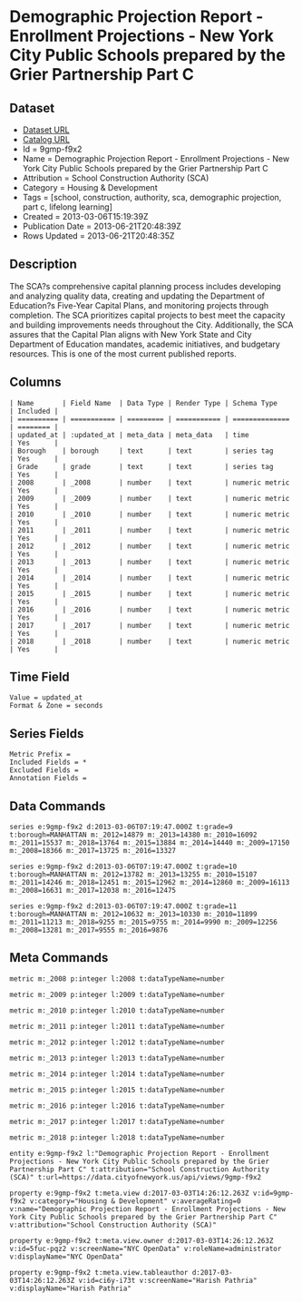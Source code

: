 # Demographic Projection Report - Enrollment Projections - New York City Public Schools prepared by the Grier Partnership Part C

## Dataset

* [Dataset URL](https://data.cityofnewyork.us/api/views/9gmp-f9x2/rows.json?accessType=DOWNLOAD)
* [Catalog URL](https://catalog.data.gov/dataset/demographic-projection-report-enrollment-projections-new-york-city-public-schools-prepared-29ec4)
* Id = 9gmp-f9x2
* Name = Demographic Projection Report - Enrollment Projections - New York City Public Schools prepared by the Grier Partnership Part C
* Attribution = School Construction Authority (SCA)
* Category = Housing & Development
* Tags = [school, construction, authority, sca, demographic projection, part c, lifelong learning]
* Created = 2013-03-06T15:19:39Z
* Publication Date = 2013-06-21T20:48:39Z
* Rows Updated = 2013-06-21T20:48:35Z

## Description

The SCA?s comprehensive capital planning process includes developing and analyzing quality data, creating and updating the Department of Education?s Five-Year Capital Plans, and monitoring projects through completion. The SCA prioritizes capital projects to best meet the capacity and building improvements needs throughout the City.  Additionally, the SCA assures that the Capital Plan aligns with New York State and City Department of Education mandates, academic initiatives, and budgetary resources.  This is one of the most current published reports.

## Columns

```ls
| Name       | Field Name  | Data Type | Render Type | Schema Type    | Included | 
| ========== | =========== | ========= | =========== | ============== | ======== | 
| updated_at | :updated_at | meta_data | meta_data   | time           | Yes      | 
| Borough    | borough     | text      | text        | series tag     | Yes      | 
| Grade      | grade       | text      | text        | series tag     | Yes      | 
| 2008       | _2008       | number    | text        | numeric metric | Yes      | 
| 2009       | _2009       | number    | text        | numeric metric | Yes      | 
| 2010       | _2010       | number    | text        | numeric metric | Yes      | 
| 2011       | _2011       | number    | text        | numeric metric | Yes      | 
| 2012       | _2012       | number    | text        | numeric metric | Yes      | 
| 2013       | _2013       | number    | text        | numeric metric | Yes      | 
| 2014       | _2014       | number    | text        | numeric metric | Yes      | 
| 2015       | _2015       | number    | text        | numeric metric | Yes      | 
| 2016       | _2016       | number    | text        | numeric metric | Yes      | 
| 2017       | _2017       | number    | text        | numeric metric | Yes      | 
| 2018       | _2018       | number    | text        | numeric metric | Yes      | 
```

## Time Field

```ls
Value = updated_at
Format & Zone = seconds
```

## Series Fields

```ls
Metric Prefix = 
Included Fields = *
Excluded Fields = 
Annotation Fields = 
```

## Data Commands

```ls
series e:9gmp-f9x2 d:2013-03-06T07:19:47.000Z t:grade=9 t:borough=MANHATTAN m:_2012=14879 m:_2013=14380 m:_2010=16092 m:_2011=15537 m:_2018=13764 m:_2015=13884 m:_2014=14440 m:_2009=17150 m:_2008=18366 m:_2017=13725 m:_2016=13327

series e:9gmp-f9x2 d:2013-03-06T07:19:47.000Z t:grade=10 t:borough=MANHATTAN m:_2012=13782 m:_2013=13255 m:_2010=15107 m:_2011=14246 m:_2018=12451 m:_2015=12962 m:_2014=12860 m:_2009=16113 m:_2008=16631 m:_2017=12038 m:_2016=12475

series e:9gmp-f9x2 d:2013-03-06T07:19:47.000Z t:grade=11 t:borough=MANHATTAN m:_2012=10632 m:_2013=10330 m:_2010=11899 m:_2011=11213 m:_2018=9255 m:_2015=9755 m:_2014=9990 m:_2009=12256 m:_2008=13281 m:_2017=9555 m:_2016=9876
```

## Meta Commands

```ls
metric m:_2008 p:integer l:2008 t:dataTypeName=number

metric m:_2009 p:integer l:2009 t:dataTypeName=number

metric m:_2010 p:integer l:2010 t:dataTypeName=number

metric m:_2011 p:integer l:2011 t:dataTypeName=number

metric m:_2012 p:integer l:2012 t:dataTypeName=number

metric m:_2013 p:integer l:2013 t:dataTypeName=number

metric m:_2014 p:integer l:2014 t:dataTypeName=number

metric m:_2015 p:integer l:2015 t:dataTypeName=number

metric m:_2016 p:integer l:2016 t:dataTypeName=number

metric m:_2017 p:integer l:2017 t:dataTypeName=number

metric m:_2018 p:integer l:2018 t:dataTypeName=number

entity e:9gmp-f9x2 l:"Demographic Projection Report - Enrollment Projections - New York City Public Schools prepared by the Grier Partnership Part C" t:attribution="School Construction Authority (SCA)" t:url=https://data.cityofnewyork.us/api/views/9gmp-f9x2

property e:9gmp-f9x2 t:meta.view d:2017-03-03T14:26:12.263Z v:id=9gmp-f9x2 v:category="Housing & Development" v:averageRating=0 v:name="Demographic Projection Report - Enrollment Projections - New York City Public Schools prepared by the Grier Partnership Part C" v:attribution="School Construction Authority (SCA)"

property e:9gmp-f9x2 t:meta.view.owner d:2017-03-03T14:26:12.263Z v:id=5fuc-pqz2 v:screenName="NYC OpenData" v:roleName=administrator v:displayName="NYC OpenData"

property e:9gmp-f9x2 t:meta.view.tableauthor d:2017-03-03T14:26:12.263Z v:id=ci6y-i73t v:screenName="Harish Pathria" v:displayName="Harish Pathria"
```